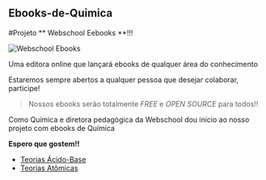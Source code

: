 ## Ebooks-de-Quimica

#Projeto ** Webschool Eebooks **!!!

![Webschool Ebooks](http://i.imgur.com/RURD9xd.png)

Uma editora online que lançará ebooks de qualquer área do conhecimento

Estaremos sempre abertos a qualquer pessoa que desejar colaborar, participe!

> Nossos ebooks serão totalmente *FREE* e *OPEN SOURCE* para todos!! 

Como Química e diretora pedagógica da Webschool dou início ao nosso projeto com ebooks de Química

**Espero que gostem!!**

- [Teorias Ácido-Base](https://docs.google.com/document/d/1WO8qiR0dL_vILbr921ftDKVnVHAyhFvroR_CbeRhpNc/edit?usp=sharing)
- [Teorias Atômicas](https://docs.google.com/document/d/1ogT4K8bB4RJnjguXvOvmwk_aVU3384d4NXB38pAyvEU/edit?usp=sharing)

